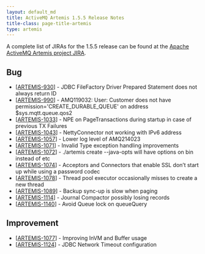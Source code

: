 ```yaml
--- 
layout: default_md
title: ActiveMQ Artemis 1.5.5 Release Notes
title-class: page-title-artemis
type: artemis
---
```


A complete list of JIRAs for the 1.5.5 release can be found at the [Apache ActiveMQ Artemis project JIRA](https://issues.apache.org/jira/secure/ReleaseNote.jspa?version=12339947&projectId=12315920).

Bug
---
* \[[ARTEMIS-930](https://issues.apache.org/jira/browse/ARTEMIS-930)\] - JDBC FileFactory Driver Prepared Statement does not always return ID
* \[[ARTEMIS-990](https://issues.apache.org/jira/browse/ARTEMIS-990)\] - AMQ119032: User: Customer does not have permission='CREATE\_DURABLE\_QUEUE' on address \$sys.mqtt.queue.qos2
* \[[ARTEMIS-1033](https://issues.apache.org/jira/browse/ARTEMIS-1033)\] - NPE on PageTransactions during startup in case of previous TX Failures
* \[[ARTEMIS-1043](https://issues.apache.org/jira/browse/ARTEMIS-1043)\] - NettyConnector not working with IPv6 address
* \[[ARTEMIS-1057](https://issues.apache.org/jira/browse/ARTEMIS-1057)\] - Lower log level of AMQ214023
* \[[ARTEMIS-1071](https://issues.apache.org/jira/browse/ARTEMIS-1071)\] - Invalid Type exception handling improvements
* \[[ARTEMIS-1072](https://issues.apache.org/jira/browse/ARTEMIS-1072)\] - ./artemis create --java-opts will have options on bin instead of etc
* \[[ARTEMIS-1074](https://issues.apache.org/jira/browse/ARTEMIS-1074)\] - Acceptors and Connectors that enable SSL don’t start up while using a password codec
* \[[ARTEMIS-1078](https://issues.apache.org/jira/browse/ARTEMIS-1078)\] - Thread pool executor occasionally misses to create a new thread
* \[[ARTEMIS-1089](https://issues.apache.org/jira/browse/ARTEMIS-1089)\] - Backup sync-up is slow when paging
* \[[ARTEMIS-1114](https://issues.apache.org/jira/browse/ARTEMIS-1114)\] - Journal Compactor possibly losing records
* \[[ARTEMIS-1140](https://issues.apache.org/jira/browse/ARTEMIS-1140)\] - Avoid Queue lock on queueQuery

Improvement
-----------
* \[[ARTEMIS-1077](https://issues.apache.org/jira/browse/ARTEMIS-1077)\] - Improving InVM and Buffer usage
* \[[ARTEMIS-1124](https://issues.apache.org/jira/browse/ARTEMIS-1124)\] - JDBC Network Timeout configuration
